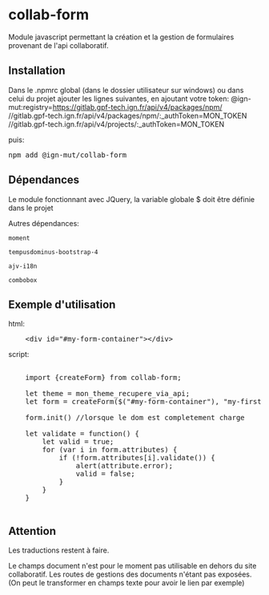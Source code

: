 # collab-form

Module javascript permettant la création et la gestion de formulaires provenant de l'api collaboratif. 

## Installation

Dans le .npmrc global (dans le dossier utilisateur sur windows) ou dans celui du projet ajouter les lignes suivantes, en ajoutant votre token:
@ign-mut:registry=https://gitlab.gpf-tech.ign.fr/api/v4/packages/npm/
//gitlab.gpf-tech.ign.fr/api/v4/packages/npm/:_authToken=MON_TOKEN
//gitlab.gpf-tech.ign.fr/api/v4/projects/:_authToken=MON_TOKEN

puis:

<pre>
npm add @ign-mut/collab-form
</pre>

## Dépendances

Le module fonctionnant avec JQuery, la variable globale $ doit être définie dans le projet

Autres dépendances:

    moment

    tempusdominus-bootstrap-4

    ajv-i18n

    combobox

## Exemple d'utilisation

html:

<pre>
    &lt;div id="#my-form-container">&lt;/div>
</pre>

script: 

<pre>

    import {createForm} from collab-form;
    
    let theme = mon_theme_recupere_via_api;
    let form = createForm($("#my-form-container"), "my-first-form", theme);
    
    form.init() //lorsque le dom est completement charge
    
    let validate = function() {
        let valid = true;
        for (var i in form.attributes) {
            if (!form.attributes[i].validate()) {
                alert(attribute.error);
                valid = false;
            }
        }
    }

</pre>

## Attention

Les traductions restent à faire.

Le champs document n'est pour le moment pas utilisable en dehors du site collaboratif. Les routes de gestions des documents n'étant pas exposées. (On peut le transformer en champs texte pour avoir le lien par exemple)
